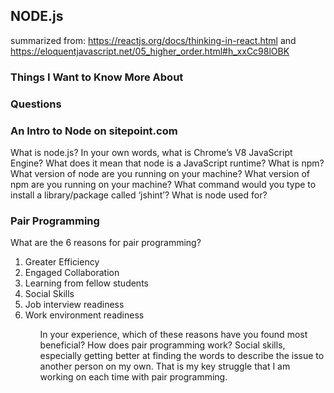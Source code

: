 ## NODE.js
summarized from: https://reactjs.org/docs/thinking-in-react.html and https://eloquentjavascript.net/05_higher_order.html#h_xxCc98lOBK


### Things I Want to Know More About



### Questions

### An Intro to Node on sitepoint.com

What is node.js?
In your own words, what is Chrome’s V8 JavaScript Engine?
What does it mean that node is a JavaScript runtime?
What is npm?
What version of node are you running on your machine?
What version of npm are you running on your machine?
What command would you type to install a library/package called ‘jshint’?
What is node used for?

### Pair Programming

What are the 6 reasons for pair programming?
<ol>
<li>Greater Efficiency</li>
<li>Engaged Collaboration</li>
<li>Learning from fellow students</li>
<li>Social Skills</li>
<li>Job interview readiness</li>
<li> Work environment readiness</li>
<ol>
In your experience, which of these reasons have you found most beneficial?
How does pair programming work?
Social skills, especially getting better at finding the words to describe the issue to another person on my own. That is my key struggle that I am working on each time with pair programming. 